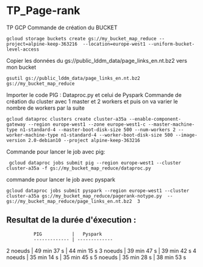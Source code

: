 # TP_Page-rank
TP GCP
Commande de création du BUCKET
```
gcloud storage buckets create gs://my_bucket_map_reduce --project=alpine-keep-363216  --location=europe-west1 --uniform-bucket-level-access
```

Copier les données du gs://public_lddm_data/page_links_en.nt.bz2 vers mon bucket
```
gsutil gs://public_lddm_data/page_links_en.nt.bz2  gs://my_bucket_map_reduce
```
Importer le code PIG : Dataproc.py et celui de Pyspark 
Commande de création du cluster avec 1 master et 2 workers et puis on va varier le nombre de workers par la suite 
```
gcloud dataproc clusters create cluster-a35a --enable-component-gateway --region europe-west1 --zone europe-west1-c --master-machine-type n1-standard-4 --master-boot-disk-size 500 --num-workers 2 --worker-machine-type n1-standard-4 --worker-boot-disk-size 500 --image-version 2.0-debian10 --project alpine-keep-363216
```
Commande pour lancer le job avec pig:
```
 gcloud dataproc jobs submit pig --region europe-west1 --cluster cluster-a35a -f gs://my_bucket_map_reduce/dataproc.py
```
commande pour lancer le job avec pyspark
```
gcloud dataproc jobs submit pyspark --region europe-west1 --cluster cluster-a35a gs://my_bucket_map_reduce/pagerank-notype.py  -- gs://my_bucket_map_reduce/page_links_en.nt.bz2  3
```
## Resultat de la durée d'éxecution :

              PIG           |   Pyspark
              ------------- | -------------
   2 noeuds | 	49 min 37 s  | 44 min 15 s
   3 noeuds |  39 min 47 s  | 39 min 42 s
   4 noeuds |  35 min 14 s  | 35 min 45 s
   5 noeuds |  35 min 28 s  | 38 min 53 s
       
